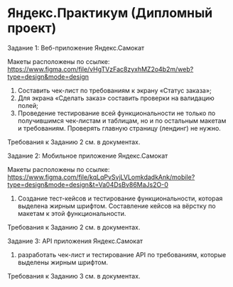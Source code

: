 # Яндекс.Практикум (Дипломный проект)

Задание 1: Веб-приложение Яндекс.Самокат

Макеты расположены по ссылке: https://www.figma.com/file/vHgTVzFac8zyxhMZ2o4b2m/web?type=design&mode=design

1) Составить чек-лист по требованиям к экрану «Статус заказа»;
2) Для экрана «Сделать заказ» составить проверки на валидацию полей;
3) Проведение тестирование всей функциональности не только по получившимся чек-листам и таблицам, но и по остальным макетам и требованиям. Проверять главную страницу (лендинг) не нужно.

Требования к Заданию 2 см. в документах.



Задание 2: Мобильное приложение Яндекс.Самокат

Макеты расположены по ссылке: https://www.figma.com/file/kqLqPvSvjLVLomkdadkAnk/mobile?type=design&mode=design&t=Va04DsBv86MaJs2O-0

1) Создание тест-кейсов и тестирование функциональности, которая выделена жирным шрифтом. Составление кейсов на вёрстку по макетам к этой функциональности. 

Требования к Заданию 2 см. в документах.



Задание 3: API приложения Яндекс.Самокат

1) разработать чек-лист и тестирование API по требованиям, которые выделены жирным шрифтом.

Требования к Заданию 3 см. в документах.
